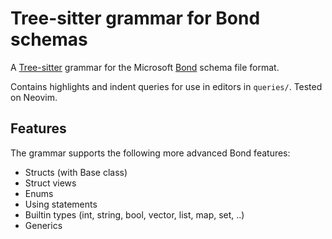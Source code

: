 # Tree-sitter grammar for Bond schemas

A [Tree-sitter](https://github.com/tree-sitter/tree-sitter) grammar for the Microsoft [Bond](https://github.com/microsoft/bond) schema file format.

Contains highlights and indent queries for use in editors in `queries/`. Tested on Neovim.

## Features
The grammar supports the following more advanced Bond features: 
- Structs (with Base class)
- Struct views
- Enums
- Using statements
- Builtin types (int, string, bool, vector<T>, list<T>, map<T>, set<T>, ..)
- Generics

